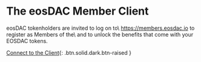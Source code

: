 The eos**DAC Member Client**
============================

eosDAC tokenholders are invited to log on to\\
<https://members.eosdac.io> to register as Members of the\\
and to unlock the benefits that come with your EOSDAC tokens.

[Connect to the Client](https://members.eosdac.io){: .btn.solid.dark.btn-raised }
